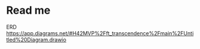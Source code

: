 # Read me

ERD
https://app.diagrams.net/#H42MVP%2Fft_transcendence%2Fmain%2FUntitled%20Diagram.drawio
